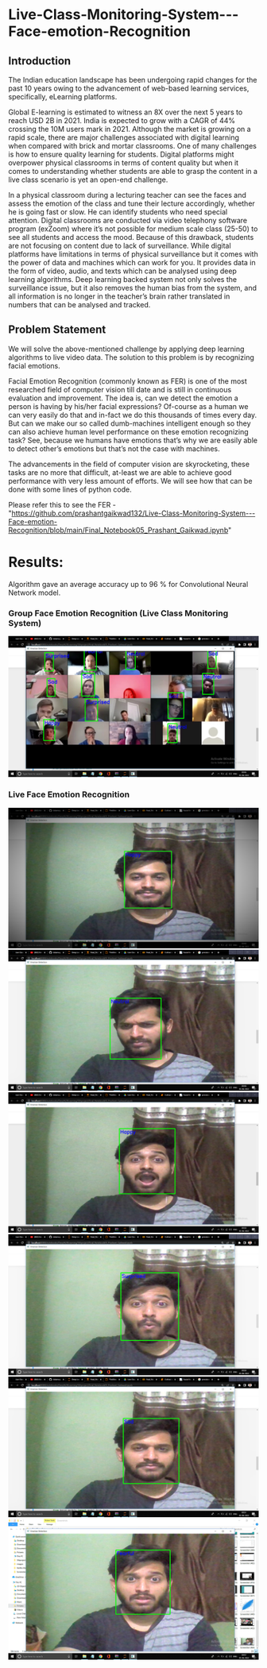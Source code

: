 # Live-Class-Monitoring-System---Face-emotion-Recognition

## <b> Introduction </b>

The Indian education landscape has been undergoing rapid changes for the past 10 years owing to
the advancement of web-based learning services, specifically, eLearning platforms.

Global E-learning is estimated to witness an 8X over the next 5 years to reach USD 2B in 2021. India
is expected to grow with a CAGR of 44% crossing the 10M users mark in 2021. Although the market
is growing on a rapid scale, there are major challenges associated with digital learning when
compared with brick and mortar classrooms. One of many challenges is how to ensure quality
learning for students. Digital platforms might overpower physical classrooms in terms of content
quality but when it comes to understanding whether students are able to grasp the content in a live
class scenario is yet an open-end challenge.


In a physical classroom during a lecturing teacher can see the faces and assess the emotion of the
class and tune their lecture accordingly, whether he is going fast or slow. He can identify students who
need special attention. Digital classrooms are conducted via video telephony software program (exZoom) where it’s not possible for medium scale class (25-50) to see all students and access the
mood. Because of this drawback, students are not focusing on content due to lack of surveillance.
While digital platforms have limitations in terms of physical surveillance but it comes with the power of
data and machines which can work for you. It provides data in the form of video, audio, and texts
which can be analysed using deep learning algorithms. Deep learning backed system not only solves
the surveillance issue, but it also removes the human bias from the system, and all information is no
longer in the teacher’s brain rather translated in numbers that can be analysed and tracked.

## Problem Statement

We will solve the above-mentioned challenge by applying deep learning algorithms to live video data.
The solution to this problem is by recognizing facial emotions.

Facial Emotion Recognition (commonly known as FER) is one of the most researched field of computer vision till date and is still in continuous evaluation and improvement. The idea is, can we detect the emotion a person is having by his/her facial expressions? Of-course as a human we can very easily do that and in-fact we do this thousands of times every day. But can we make our so called dumb-machines intelligent enough so they can also achieve human level performance on these emotion recognizing task? See, because we humans have emotions that’s why we are easily able to detect other’s emotions but that’s not the case with machines.

The advancements in the field of computer vision are skyrocketing, these tasks are no more that difficult, at-least we are able to achieve good performance with very less amount of efforts. We will see how that can be done with some lines of python code.

Please refer this to see the FER - "https://github.com/prashantgaikwad132/Live-Class-Monitoring-System---Face-emotion-Recognition/blob/main/Final_Notebook05_Prashant_Gaikwad.ipynb"

# Results:

Algorithm gave an average accuracy up to 96 % for Convolutional Neural Network model.

### Group Face Emotion Recognition (Live Class Monitoring System)
<img src="images/Screenshot (449).png">

### Live Face Emotion Recognition

<img src="images/Screenshot (453).png">
<img src="images/Screenshot (456).png">
<img src="images/Screenshot (457).png">
<img src="images/Screenshot (458).png">
<img src="images/Screenshot (460).png">
<img src="images/Screenshot (465).png">
